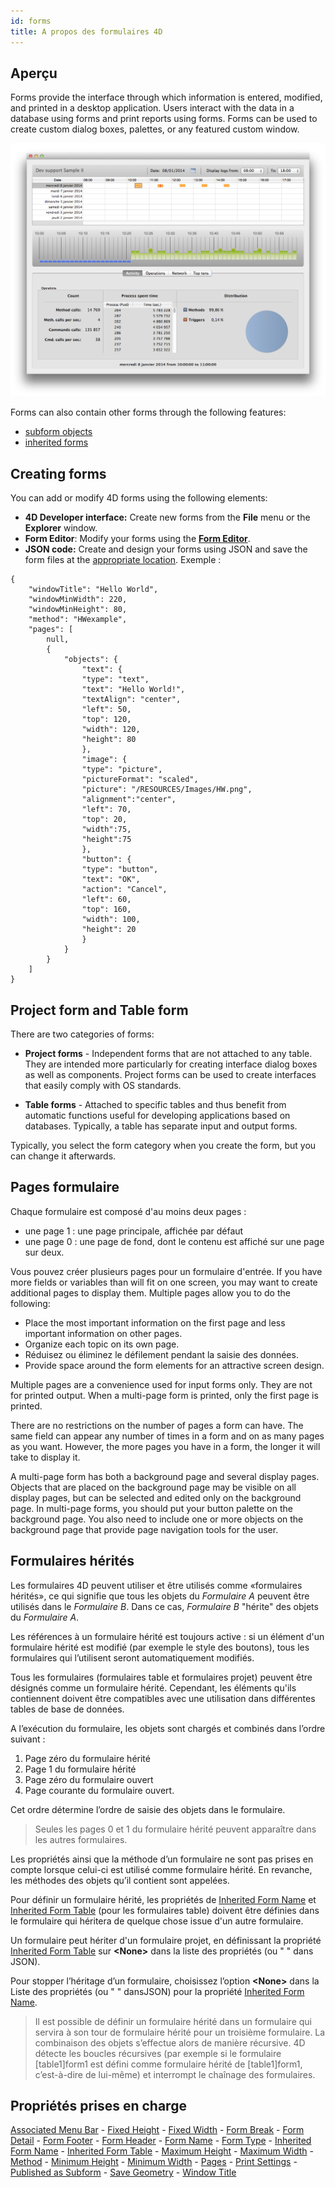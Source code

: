 ```yaml
---
id: forms
title: A propos des formulaires 4D
---
```


## Aperçu

Forms provide the interface through which information is entered, modified, and printed in a desktop application. Users interact with the data in a database using forms and print reports using forms. Forms can be used to create custom dialog boxes, palettes, or any featured custom window.

![](assets/en/FormObjects/form1.png)

Forms can also contain other forms through the following features:

- [subform objects](FormObjects/subform_overview.md)
- [inherited forms](properties_FormProperties.md#inherited-forms)


## Creating forms

You can add or modify 4D forms using the following elements:

- **4D Developer interface:** Create new forms from the **File** menu or the **Explorer** window.
- **Form Editor**: Modify your forms using the **[Form Editor](FormEditor/formEditor.md)**.
- **JSON code:** Create and design your forms using JSON and save the form files at the [appropriate location](Project/architecture.md#sources-folder). Exemple :

```
{
    "windowTitle": "Hello World",
    "windowMinWidth": 220,
    "windowMinHeight": 80,
    "method": "HWexample",
    "pages": [
        null,
        {
            "objects": {
                "text": {
                "type": "text",
                "text": "Hello World!",
                "textAlign": "center",
                "left": 50,
                "top": 120,
                "width": 120,
                "height": 80
                },
                "image": {
                "type": "picture",
                "pictureFormat": "scaled",
                "picture": "/RESOURCES/Images/HW.png",
                "alignment":"center", 
                "left": 70,
                "top": 20, 
                "width":75, 
                "height":75        
                },
                "button": {
                "type": "button",
                "text": "OK",
                "action": "Cancel",
                "left": 60,
                "top": 160,
                "width": 100,
                "height": 20
                }
            }
        }
    ]
}
```



## Project form and Table form

There are two categories of forms:

*   **Project forms** - Independent forms that are not attached to any table. They are intended more particularly for creating interface dialog boxes as well as components. Project forms can be used to create interfaces that easily comply with OS standards.


*   **Table forms** - Attached to specific tables and thus benefit from automatic functions useful for developing applications based on databases. Typically, a table has separate input and output forms.

Typically, you select the form category when you create the form, but you can change it afterwards.


## Pages formulaire

Chaque formulaire est composé d'au moins deux pages :

- une page 1 : une page principale, affichée par défaut
- une page 0 : une page de fond, dont le contenu est affiché sur une page sur deux.

Vous pouvez créer plusieurs pages pour un formulaire d'entrée. If you have more fields or variables than will fit on one screen, you may want to create additional pages to display them. Multiple pages allow you to do the following:

- Place the most important information on the first page and less important information on other pages.
- Organize each topic on its own page.
- Réduisez ou éliminez le défilement pendant la saisie des données.
- Provide space around the form elements for an attractive screen design.

Multiple pages are a convenience used for input forms only. They are not for printed output. When a multi-page form is printed, only the first page is printed.

There are no restrictions on the number of pages a form can have. The same field can appear any number of times in a form and on as many pages as you want. However, the more pages you have in a form, the longer it will take to display it.

A multi-page form has both a background page and several display pages. Objects that are placed on the background page may be visible on all display pages, but can be selected and edited only on the background page. In multi-page forms, you should put your button palette on the background page. You also need to include one or more objects on the background page that provide page navigation tools for the user.


## Formulaires hérités

Les formulaires 4D peuvent utiliser et être utilisés comme «formulaires hérités», ce qui signifie que tous les objets du *Formulaire A* peuvent être utilisés dans le *Formulaire B*. Dans ce cas, *Formulaire B* "hérite" des objets du *Formulaire A*.

Les références à un formulaire hérité est toujours active : si un élément d'un formulaire hérité est modifié (par exemple le style des boutons), tous les formulaires qui l’utilisent seront automatiquement modifiés.

Tous les formulaires (formulaires table et formulaires projet) peuvent être désignés comme un formulaire hérité. Cependant, les éléments qu'ils contiennent doivent être compatibles avec une utilisation dans différentes tables de base de données.

A l’exécution du formulaire, les objets sont chargés et combinés dans l’ordre suivant :

1.  Page zéro du formulaire hérité
2.  Page 1 du formulaire hérité
3.  Page zéro du formulaire ouvert
4.  Page courante du formulaire ouvert.

Cet ordre détermine l’ordre de saisie des objets dans le formulaire.

> Seules les pages 0 et 1 du formulaire hérité peuvent apparaître dans les autres formulaires.

Les propriétés ainsi que la méthode d’un formulaire ne sont pas prises en compte lorsque celui-ci est utilisé comme formulaire hérité. En revanche, les méthodes des objets qu’il contient sont appelées.

Pour définir un formulaire hérité, les propriétés de [Inherited Form Name](properties_FormProperties.md#inherited-form-name) et [Inherited Form Table](properties_FormProperties.md#inherited-form-table) (pour les formulaires table) doivent être définies dans le formulaire qui héritera de quelque chose issue d'un autre formulaire.

Un formulaire peut hériter d'un formulaire projet, en définissant la propriété [Inherited Form Table](properties_FormProperties.md#inherited-form-table) sur **\<None>** dans la liste des propriétés (ou " " dans JSON).

Pour stopper l’héritage d’un formulaire, choisissez l’option **\<None>** dans la Liste des propriétés (ou " " dansJSON) pour la propriété [Inherited Form Name](properties_FormProperties.md#inherited-form-name).
> Il est possible de définir un formulaire hérité dans un formulaire qui servira à son tour de formulaire hérité pour un troisième formulaire. La combinaison des objets s’effectue alors de manière récursive. 4D détecte les boucles récursives (par exemple si le formulaire [table1]form1 est défini comme formulaire hérité de [table1]form1, c’est-à-dire de lui-même) et interrompt le chaînage des formulaires.


## Propriétés prises en charge

[Associated Menu Bar](properties_Menu.md#associated-menu-bar) - [Fixed Height](properties_WindowSize.md#fixed-height) - [Fixed Width](properties_WindowSize.md#fixed-width) - [Form Break](properties_Markers.md#form-break) - [Form Detail](properties_Markers.md#form-detail) - [Form Footer](properties_Markers.md#form-footer) - [Form Header](properties_Markers.md#form-header) - [Form Name](properties_FormProperties.md#form-name) - [Form Type](properties_FormProperties.md#form-type) - [Inherited Form Name](properties_FormProperties.md#inherited-form-name) - [Inherited Form Table](properties_FormProperties.md#inherited-form-table) - [Maximum Height](properties_WindowSize.md#maximum-height-minimum-height) - [Maximum Width](properties_WindowSize.md#maximum-width-minimum-width) - [Method](properties_Action.md#method) - [Minimum Height](properties_WindowSize.md#maximum-height-minimum-height) - [Minimum Width](properties_WindowSize.md#maximum-width-minimum-width) - [Pages](properties_FormProperties.md#pages) - [Print Settings](properties_Print.md#settings) - [Published as Subform](properties_FormProperties.md#published-as-subform) - [Save Geometry](properties_FormProperties.md#save-geometry) - [Window Title](properties_FormProperties.md#window-title)
